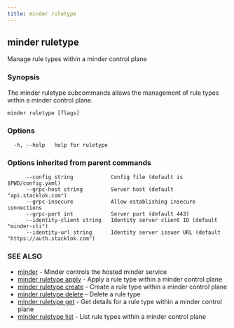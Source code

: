 ```yaml
---
title: minder ruletype
---
```

## minder ruletype

Manage rule types within a minder control plane

### Synopsis

The minder ruletype subcommands allows the management of rule types within
a minder control plane.

```
minder ruletype [flags]
```

### Options

```
  -h, --help   help for ruletype
```

### Options inherited from parent commands

```
      --config string            Config file (default is $PWD/config.yaml)
      --grpc-host string         Server host (default "api.stacklok.com")
      --grpc-insecure            Allow establishing insecure connections
      --grpc-port int            Server port (default 443)
      --identity-client string   Identity server client ID (default "minder-cli")
      --identity-url string      Identity server issuer URL (default "https://auth.stacklok.com")
```

### SEE ALSO

* [minder](minder.md)	 - Minder controls the hosted minder service
* [minder ruletype apply](minder_ruletype_apply.md)	 - Apply a rule type within a minder control plane
* [minder ruletype create](minder_ruletype_create.md)	 - Create a rule type within a minder control plane
* [minder ruletype delete](minder_ruletype_delete.md)	 - Delete a rule type
* [minder ruletype get](minder_ruletype_get.md)	 - Get details for a rule type within a minder control plane
* [minder ruletype list](minder_ruletype_list.md)	 - List rule types within a minder control plane

